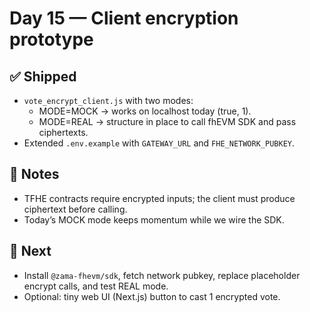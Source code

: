 # Day 15 — Client encryption prototype

## ✅ Shipped
- `vote_encrypt_client.js` with two modes:
  - MODE=MOCK → works on localhost today (true, 1).
  - MODE=REAL → structure in place to call fhEVM SDK and pass ciphertexts.
- Extended `.env.example` with `GATEWAY_URL` and `FHE_NETWORK_PUBKEY`.

## 🧠 Notes
- TFHE contracts require encrypted inputs; the client must produce ciphertext before calling.
- Today’s MOCK mode keeps momentum while we wire the SDK.

## 🎯 Next
- Install `@zama-fhevm/sdk`, fetch network pubkey, replace placeholder encrypt calls, and test REAL mode.
- Optional: tiny web UI (Next.js) button to cast 1 encrypted vote.
